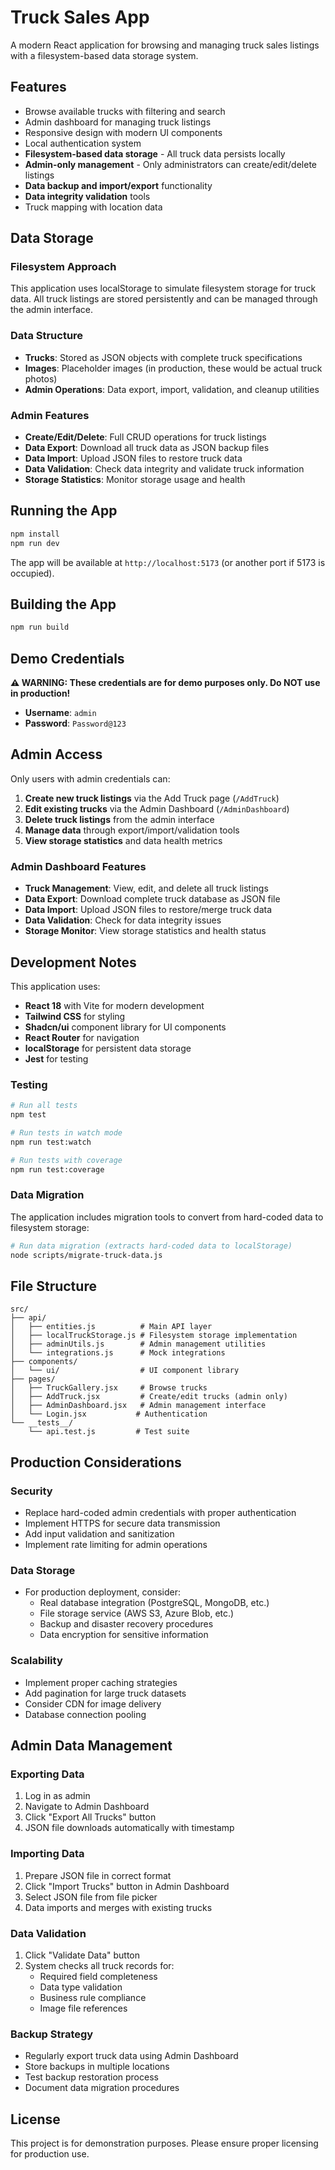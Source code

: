# Truck Sales App

A modern React application for browsing and managing truck sales listings with a filesystem-based data storage system.

## Features

- Browse available trucks with filtering and search
- Admin dashboard for managing truck listings
- Responsive design with modern UI components
- Local authentication system
- **Filesystem-based data storage** - All truck data persists locally
- **Admin-only management** - Only administrators can create/edit/delete listings
- **Data backup and import/export** functionality
- **Data integrity validation** tools
- Truck mapping with location data

## Data Storage

### Filesystem Approach
This application uses localStorage to simulate filesystem storage for truck data. All truck listings are stored persistently and can be managed through the admin interface.

### Data Structure
- **Trucks**: Stored as JSON objects with complete truck specifications
- **Images**: Placeholder images (in production, these would be actual truck photos)
- **Admin Operations**: Data export, import, validation, and cleanup utilities

### Admin Features
- **Create/Edit/Delete**: Full CRUD operations for truck listings
- **Data Export**: Download all truck data as JSON backup files
- **Data Import**: Upload JSON files to restore truck data
- **Data Validation**: Check data integrity and validate truck information
- **Storage Statistics**: Monitor storage usage and health

## Running the App

```bash
npm install
npm run dev
```

The app will be available at `http://localhost:5173` (or another port if 5173 is occupied).

## Building the App

```bash
npm run build
```

## Demo Credentials

**⚠️ WARNING: These credentials are for demo purposes only. Do NOT use in production!**

- **Username**: `admin`
- **Password**: `Password@123`

## Admin Access

Only users with admin credentials can:

1. **Create new truck listings** via the Add Truck page (`/AddTruck`)
2. **Edit existing trucks** via the Admin Dashboard (`/AdminDashboard`)
3. **Delete truck listings** from the admin interface
4. **Manage data** through export/import/validation tools
5. **View storage statistics** and data health metrics

### Admin Dashboard Features

- **Truck Management**: View, edit, and delete all truck listings
- **Data Export**: Download complete truck database as JSON file
- **Data Import**: Upload JSON files to restore/merge truck data  
- **Data Validation**: Check for data integrity issues
- **Storage Monitor**: View storage statistics and health status

## Development Notes

This application uses:

- **React 18** with Vite for modern development
- **Tailwind CSS** for styling
- **Shadcn/ui** component library for UI components
- **React Router** for navigation
- **localStorage** for persistent data storage
- **Jest** for testing

### Testing

```bash
# Run all tests
npm test

# Run tests in watch mode
npm run test:watch

# Run tests with coverage
npm run test:coverage
```

### Data Migration

The application includes migration tools to convert from hard-coded data to filesystem storage:

```bash
# Run data migration (extracts hard-coded data to localStorage)
node scripts/migrate-truck-data.js
```

## File Structure

```
src/
├── api/
│   ├── entities.js          # Main API layer
│   ├── localTruckStorage.js # Filesystem storage implementation
│   ├── adminUtils.js        # Admin management utilities
│   └── integrations.js      # Mock integrations
├── components/
│   └── ui/                  # UI component library
├── pages/
│   ├── TruckGallery.jsx     # Browse trucks
│   ├── AddTruck.jsx         # Create/edit trucks (admin only)
│   ├── AdminDashboard.jsx   # Admin management interface
│   └── Login.jsx           # Authentication
└── __tests__/
    └── api.test.js         # Test suite
```

## Production Considerations

### Security
- Replace hard-coded admin credentials with proper authentication
- Implement HTTPS for secure data transmission
- Add input validation and sanitization
- Implement rate limiting for admin operations

### Data Storage
- For production deployment, consider:
  - Real database integration (PostgreSQL, MongoDB, etc.)
  - File storage service (AWS S3, Azure Blob, etc.)
  - Backup and disaster recovery procedures
  - Data encryption for sensitive information

### Scalability
- Implement proper caching strategies
- Add pagination for large truck datasets
- Consider CDN for image delivery
- Database connection pooling

## Admin Data Management

### Exporting Data
1. Log in as admin
2. Navigate to Admin Dashboard
3. Click "Export All Trucks" button
4. JSON file downloads automatically with timestamp

### Importing Data
1. Prepare JSON file in correct format
2. Click "Import Trucks" button in Admin Dashboard
3. Select JSON file from file picker
4. Data imports and merges with existing trucks

### Data Validation
1. Click "Validate Data" button
2. System checks all truck records for:
   - Required field completeness
   - Data type validation
   - Business rule compliance
   - Image file references

### Backup Strategy
- Regularly export truck data using Admin Dashboard
- Store backups in multiple locations
- Test backup restoration process
- Document data migration procedures

## License

This project is for demonstration purposes. Please ensure proper licensing for production use.